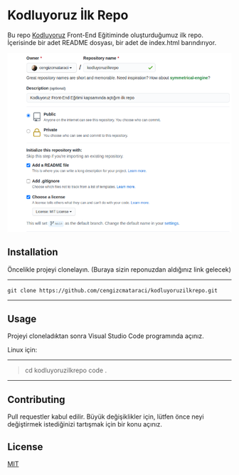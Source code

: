 # Kodluyoruz İlk Repo
Bu repo [Kodluyoruz](https://kodluyoruz.org/) Front-End Eğitiminde oluşturduğumuz ilk repo. İçerisinde bir adet README dosyası, bir adet de index.html barındırıyor.

![githubpng](https://github.com/MCErmurat/kodluyoruzilkrepo/blob/main/images/github.png)

## Installation

Öncelikle projeyi clonelayın. (Buraya sizin reponuzdan aldığınız link gelecek)
***
`git clone https://github.com/cengizcmataraci/kodluyoruzilkrepo.git`
***
## Usage

Projeyi cloneladıktan sonra Visual Studio Code programında açınız.

Linux için:
***
>cd kodluyoruzilkrepo
code .
***
## Contributing 

Pull requestler kabul edilir. Büyük değişiklikler için, lütfen önce neyi değiştirmek istediğinizi tartışmak için bir konu açınız.

## License

[MIT](https://choosealicense.com/licenses/mit/)